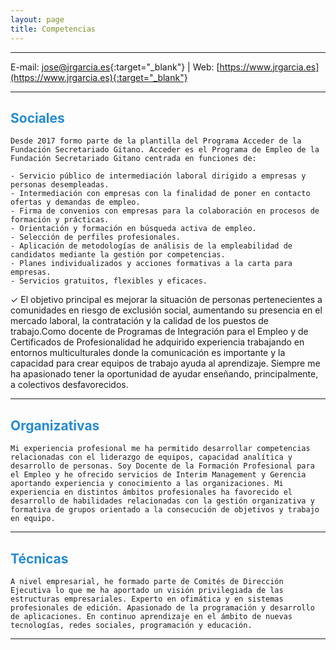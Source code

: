 ```yaml
---
layout: page
title: Competencias
---
```


<hr size="5px" color="#268BD4" />

E-mail: [jose@jrgarcia.es](mailto:jose@jrgarcia.es){:target="_blank"} | Web: [https://www.jrgarcia.es](https://www.jrgarcia.es){:target="_blank"}  


<hr size="5px" color="#268BD4" />

<p><h2><span style="color:#268BD4">Sociales</span></h2></p>
	
 	Desde 2017 formo parte de la plantilla del Programa Acceder de la Fundación Secretariado Gitano. Acceder es el Programa de Empleo de la Fundación Secretariado Gitano centrada en funciones de:

	- Servicio público de intermediación laboral dirigido a empresas y personas desempleadas.  
	- Intermediación con empresas con la finalidad de poner en contacto ofertas y demandas de empleo.  
	- Firma de convenios con empresas para la colaboración en procesos de formación y prácticas.  
	- Orientación y formación en búsqueda activa de empleo.  
	- Selección de perfiles profesionales.  
	- Aplicación de metodologías de análisis de la empleabilidad de candidatos mediante la gestión por competencias.  
	- Planes individualizados y acciones formativas a la carta para empresas.  
	- Servicios gratuitos, flexibles y eficaces.

✓ El objetivo principal es mejorar la situación de personas pertenecientes a comunidades en riesgo de exclusión social, aumentando su presencia en el mercado laboral, la contratación y la calidad de los puestos de trabajo.Como docente de Programas de Integración para el Empleo y de Certificados de Profesionalidad he adquirido experiencia trabajando en entornos multiculturales donde la comunicación es importante y la capacidad para crear equipos de trabajo ayuda al aprendizaje. Siempre me ha apasionado tener la oportunidad de ayudar enseñando, principalmente, a colectivos desfavorecidos.  

<hr size="5px" color="#268BD4" />

<p><h2><span style="color:#268BD4">Organizativas</span></h2></p>
	
 	Mi experiencia profesional me ha permitido desarrollar competencias relacionadas con el liderazgo de equipos, capacidad analítica y desarrollo de personas. Soy Docente de la Formación Profesional para el Empleo y he ofrecido servicios de Interim Management y Gerencia aportando experiencia y conocimiento a las organizaciones. Mi experiencia en distintos ámbitos profesionales ha favorecido el desarrollo de habilidades relacionadas con la gestión organizativa y formativa de grupos orientado a la consecución de objetivos y trabajo en equipo.  

<hr size="5px" color="#268BD4" />

<p><h2><span style="color:#268BD4">Técnicas</span></h2></p>
	
 	A nivel empresarial, he formado parte de Comités de Dirección Ejecutiva lo que me ha aportado un visión privilegiada de las estructuras empresariales. Experto en ofimática y en sistemas profesionales de edición. Apasionado de la programación y desarrollo de aplicaciones. En continuo aprendizaje en el ámbito de nuevas tecnologías, redes sociales, programación y educación.

<hr size="5px" color="#268BD4" />